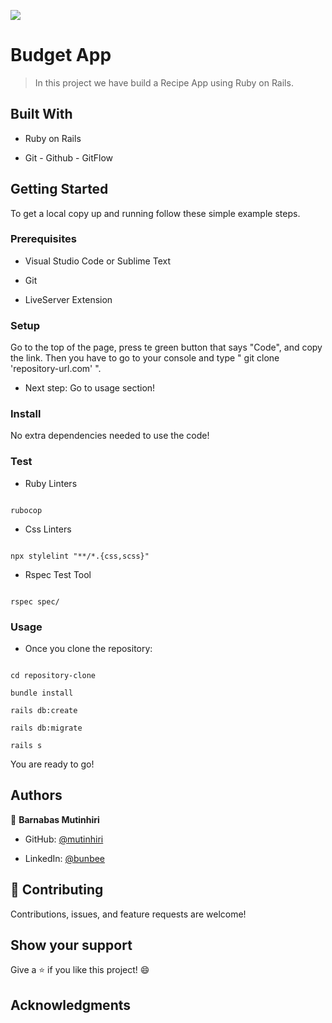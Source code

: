 ![](https://img.shields.io/badge/Microverse-blueviolet)


# Budget App 



> In this project we have build a Recipe App using Ruby on Rails.

## Built With

- Ruby on Rails

- Git - Github - GitFlow


## Getting Started


To get a local copy up and running follow these simple example steps.


### Prerequisites


- Visual Studio Code or Sublime Text

- Git

- LiveServer Extension


### Setup


Go to the top of the page, press te green button that says "Code", and copy the link. Then you have to go to your console and type " git clone 'repository-url.com' ".


- Next step: Go to usage section!



### Install


No extra dependencies needed to use the code!


### Test


- Ruby Linters 


```

rubocop

```


- Css Linters


```

npx stylelint "**/*.{css,scss}"

```

- Rspec Test Tool

``` 

rspec spec/

```


### Usage


- Once you clone the repository:



```

cd repository-clone

bundle install

rails db:create

rails db:migrate

rails s

```


You are ready to go!


## Authors


👤 **Barnabas Mutinhiri**

- GitHub: [@mutinhiri](https://github.com/mutinhiri)

- LinkedIn: [@bunbee](https://www.linkedin.com/in/bunbee)


## 🤝 Contributing


Contributions, issues, and feature requests are welcome!


## Show your support


Give a ⭐️ if you like this project! 😄


## Acknowledgments
